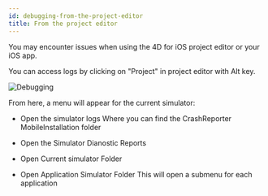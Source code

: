 ```yaml
---
id: debugging-from-the-project-editor
title: From the project editor
---
```


You may encounter issues when using the 4D for iOS project editor or your iOS app.

You can access logs by clicking on "Project" in project editor with Alt key.

![Debugging](assets/en/debugging/debug-from-4D-for-iOS.png)

From here, a menu will appear for the current simulator:


* Open the simulator logs Where you can find the CrashReporter MobileInstallation folder

* Open the Simulator Dianostic Reports


* Open Current simulator Folder

* Open Application Simulator Folder This will open a submenu for each application
